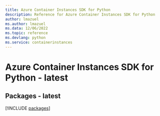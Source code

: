 ```yaml
---
title: Azure Container Instances SDK for Python
description: Reference for Azure Container Instances SDK for Python
author: lmazuel
ms.author: lmazuel
ms.data: 12/06/2022
ms.topic: reference
ms.devlang: python
ms.service: containerinstances
---
```

# Azure Container Instances SDK for Python - latest
## Packages - latest
[!INCLUDE [packages](container-instances-index.md)]